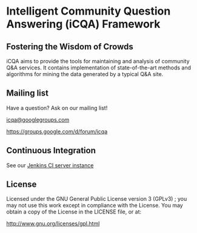Intelligent Community Question Answering (iCQA) Framework
=================

Fostering the Wisdom of Crowds
------------------------------

iCQA aims to provide the tools for maintaining and analysis of community Q&A services. It contains implementation of state-of-the-art methods and algorithms for mining the data generated by a typical Q&A site.


Mailing list
------------

Have a question? Ask on our mailing list!

icqa@googlegroups.com

https://groups.google.com/d/forum/icqa

Continuous Integration
----------------------

See our [Jenkins CI server instance](http://cll.niimm.ksu.ru/jenkins/job/iCQA)

License
---------------------

Licensed under the GNU General Public License version 3 (GPLv3) ;
you may not use this work except in compliance with the License.
You may obtain a copy of the License in the LICENSE file, or at:

   http://www.gnu.org/licenses/gpl.html